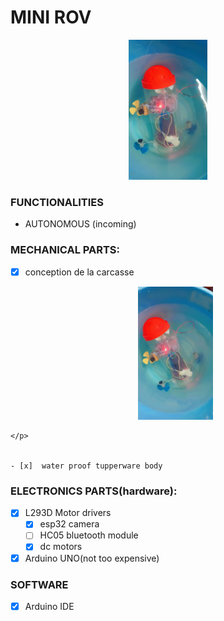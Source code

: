 
# MINI ROV


<p align="center">
<img src="https://github.com/sridudala/Mini-ROV/blob/main/Images/img1.jpg" title="3D rendered underwater drone" width="25%">
</p>

### FUNCTIONALITIES
    
- AUTONOMOUS (incoming)

 

### MECHANICAL PARTS:

  - [x]  conception de la carcasse 
    <p align="center">
      <!--img src="./assets/drone_full_assemble.png"        /-->
      <img src="https://github.com/sridudala/Mini-ROV/blob/main/Images/Img2.jpg" width="25%"/>
    </p>
    
    
    - [x]  water proof tupperware body
    
    
### ELECTRONICS PARTS(hardware):
   - [x]  L293D Motor drivers
        - [x] esp32 camera
        - [ ] HC05 bluetooth module
        - [x]  dc motors
   - [x] Arduino UNO(not too expensive)

### SOFTWARE 
    
   - [x]  Arduino IDE

   
